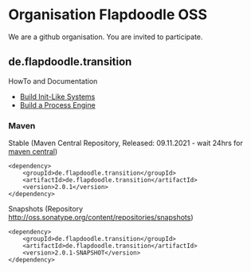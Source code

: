 # Organisation Flapdoodle OSS

We are a github organisation. You are invited to participate.

## de.flapdoodle.transition

HowTo and Documentation

* [Build Init-Like Systems](HowToBuildAnInitLikeSystem.md)
* [Build a Process Engine](HowToBuildAnProcessEngine.md)

### Maven

Stable (Maven Central Repository, Released: 09.11.2021 - wait 24hrs for [maven central](http://repo1.maven.org/maven2/de/flapdoodle/transition/de.flapdoodle.transition/maven-metadata.xml))

	<dependency>
		<groupId>de.flapdoodle.transition</groupId>
		<artifactId>de.flapdoodle.transition</artifactId>
		<version>2.0.1</version>
	</dependency>

Snapshots (Repository http://oss.sonatype.org/content/repositories/snapshots)

	<dependency>
		<groupId>de.flapdoodle.transition</groupId>
		<artifactId>de.flapdoodle.transition</artifactId>
		<version>2.0.1-SNAPSHOT</version>
	</dependency>

